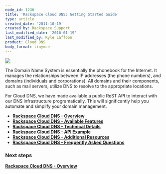 ```yaml
---
node_id: 1236
title: 'Rackspace Cloud DNS: Getting Started Guide'
type: article
created_date: '2011-10-19'
created_by: Rackspace Support
last_modified_date: '2016-01-19'
last_modified_by: Kyle Laffoon
product: Cloud DNS
body_format: tinymce
---
```


![](http://c783359.r59.cf2.rackcdn.com/DNS_logo.jpg)

The Domain Name System is essentially the phonebook for the Internet. It
manages the relationships between IP addresses (the phone numbers), and
domains (individuals and corporations). All domains and their
components, such as mail servers, utilize DNS to resolve to the
appropriate locations.

For Cloud DNS, we have made available a public ReST API to interact with
our DNS infrastructure programatically. This will significantly help you
automate and simplify your domain management.

-   **[Rackspace Cloud DNS -
    Overview](/how-to/rackspace-cloud-dns-overview)**
-   **[Rackspace Cloud DNS - Available
    Features](/how-to/rackspace-cloud-dns-available-features)**
-   **[Rackspace Cloud DNS - Technical
    Details](/how-to/rackspace-cloud-dns-technical-details)**
-   **[Rackspace Cloud DNS - API
    Example](/how-to/rackspace-cloud-dns-api-example)**
-   [**Rackspace Cloud DNS - Additional
    Resources**](/how-to/rackspace-cloud-dns-additional-resources)
-   [**Rackspace Cloud DNS - Frequently Asked
    Questions**](/how-to/cloud-dns-faq)



### Next steps

**[Rackspace Cloud DNS -
Overview](/how-to/rackspace-cloud-dns-overview)**

